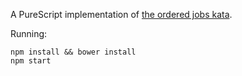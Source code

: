 A PureScript implementation of [the ordered jobs kata](http://invalidcast.tumblr.com/post/52980617776/the-ordered-jobs-kata).

Running:
```
npm install && bower install
npm start
```
